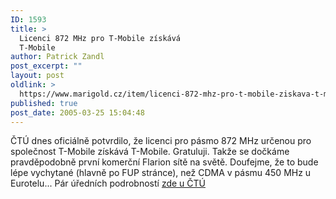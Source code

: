 ```yaml
---
ID: 1593
title: >
  Licenci 872 MHz pro T-Mobile získává
  T-Mobile
author: Patrick Zandl
post_excerpt: ""
layout: post
oldlink: >
  https://www.marigold.cz/item/licenci-872-mhz-pro-t-mobile-ziskava-t-mobile
published: true
post_date: 2005-03-25 15:04:48
---
```

<p>ČTÚ dnes oficiálně potvrdilo, že licenci pro pásmo 872 MHz určenou pro společnost T-Mobile získává T-Mobile. Gratuluji. Takže se dočkáme pravděpodobně první komerční Flarion sítě na světě. Doufejme, že to bude lépe vychytané (hlavně po FUP stránce), než CDMA v pásmu 450 MHz u Eurotelu...
Pár úředních podrobností <a href="http://www.ctu.cz/art.php?iSearch=&amp;iArt=507&amp;PHPSESSID=9b06532da7c919594ea66028ae37cd40">zde u ČTÚ</a>
</p>
